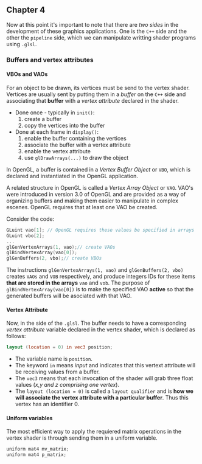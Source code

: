 ## Chapter 4

Now at this point it's important to note that there are *two sides* in the development of these graphics applications. One is the `C++` side and the other the `pipeline` side, which we can manipulate writting shader programs using `.glsl`. 

### Buffers and vertex attributes 

#### VBOs and VAOs

For an object to be drawn, its vertices must be send to the vertex shader. Vertices are usually sent by putting them in a *buffer* on the `C++` side and associating that **buffer** with a *vertex attribute* declared in the shader. 

- Done once - typically in `init()`:
    1. create a buffer 
    2. copy the vertices into the buffer
- Done at each frame in `display()`:
    1. enable the buffer containing the vertices 
    2. associate the buffer with a vertex attribute 
    3. enable the vertex attribute 
    4. use `glDrawArrays(...)` to draw the object 

In OpenGL, a buffer is contained in a *Vertex Buffer Object* or `VBO`, which is declared and instantiated in the OpenGL application.

A related structure in OpenGL is called a *Vertex Array Object* or `VAO`. VAO's were introduced in version 3.0 of OpenGL and are provided as a way of organizing buffers and making them easier to manipulate in complex escenes. OpenGL requires that at least one VAO be created.

Consider the code:
```cpp
GLuint vao[1]; // OpenGL requires these values be specified in arrays
GLuint vbo[2];
...
glGenVertexArrays(1, vao);// create VAOs
glBindVertexArray(vao[0]);
glGenBuffers(2, vbo);// create VBOs
``` 

The instructions `glGenVertexArrays(1, vao)` and `glGenBuffers(2, vbo)` creates `VAOs` and `VOB` respectively, and produce integers IDs for these items **that are stored in the arrays** `vao` and `vob`. The purpose of  `glBindVertexArray(vao[0])` is to make the specified VAO **active** so that the generated buffers will be asociated with that VAO. 

#### Vertex Attribute

Now, in the side of the `.glsl`. The buffer needs to have a corresponding *vertex attribute* variable declared in the vertex shader, which is declared as follows:
```glsl
layout (location = 0) in vec3 position;
```
- The variable name is `position`.
- The keyword `in` means *input* and indicates that this vertext attribute will be receiving values from a buffer.
- The `vec3` means that each invocation of the shader will grab three float values (*x,y and z comprising one vertex*). 
- The `layout (location = 0)` is called a `layout qualifier` and is **how we will associate the vertex attribute with a particular buffer**. Thus this vertex has an identifier 0. 


#### Uniform variables

The most efficient way to apply the requiered matrix operations in the vertex shader is through sending them in a uniform variable. 

```cpp
uniform mat4 mv_matrix;
uniform mat4 p_matrix;
```


